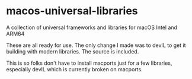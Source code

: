 # macos-universal-libraries
A collection of universal frameworks and libraries for macOS Intel and ARM64

These are all ready for use.  The only change I made was to devIL to get it building with modern libraries.  The source is included.

This is so folks don't have to install macports just for a few libraries, especially devIL which is currently broken on macports.
